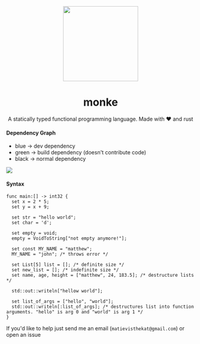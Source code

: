 <div align="center">

  <img src="https://user-images.githubusercontent.com/45036977/142221142-db6a78ed-9fd7-4bb2-b19f-8df0a5fc8168.jpg" height="200" />

  # monke
  A statically typed functional programming language. Made with :heart: and rust

</div>
  
#### Dependency Graph

* blue -> dev dependency
* green -> build dependency (doesn't contribute code)
* black -> normal dependency

<img src="https://github.com/matievisthekat/monke/blob/master/dependency_graph.png" />
  
#### Syntax
```
func main:[] -> int32 {
  set x = 2 * 5;
  set y = x + 9;
  
  set str = "hello world";
  set char = 'd';
  
  set empty = void;
  empty = VoidToString["not empty anymore!"];
  
  set const MY_NAME = "matthew";
  MY_NAME = "john"; /* throws error */
  
  set List[5] list = []; /* definite size */
  set new_list = []; /* indefinite size */
  set name, age, height = ["matthew", 24, 183.5]; /* destructure lists */
  
  std::out::writeln["hellow world"];
  
  set list_of_args = ["hello", "world"];
  std::out::writeln[:list_of_args]; /* destructures list into function arguments. "hello" is arg 0 and "world" is arg 1 */
}
```

If you'd like to help just send me an email (`matievisthekat@gmail.com`) or open an issue
